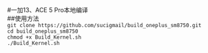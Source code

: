 #一加13、ACE 5 Pro本地编译<br>
##使用方法<br>
``git clone https://github.com/sucigmail/build_oneplus_sm8750.git``<br>
``cd build_oneplus_sm8750``<br>
``chmod +x Build_Kernel.sh``<br>
``./Build_Kernel.sh``<br>
